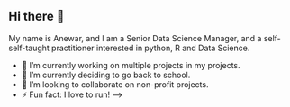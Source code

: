## Hi there 👋

My name is Anewar, and I am a Senior Data Science Manager, and a self-self-taught practitioner interested in python, R and Data Science. 
- 🔭 I’m currently working on multiple projects in my projects. 
- 🌱 I’m currently deciding to go back to school. 
- 👯 I’m looking to collaborate on non-profit projects. 
- ⚡ Fun fact: I love to run!
-->
